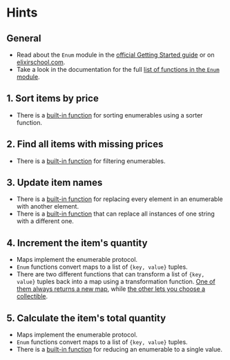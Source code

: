 # Hints

## General

- Read about the `Enum` module in the [official Getting Started guide][getting-started-enum] or on [elixirschool.com][elixir-school-enum].
- Take a look in the documentation for the full [list of functions in the `Enum` module][enum-functions].

## 1. Sort items by price

- There is a [built-in function][enum-sort-by] for sorting enumerables using a sorter function.

## 2. Find all items with missing prices

- There is a [built-in function][enum-filter] for filtering enumerables.

## 3. Update item names

- There is a [built-in function][enum-map] for replacing every element in an enumerable with another element.
- There is a [built-in function][string-replace] that can replace all instances of one string with a different one.

## 4. Increment the item's quantity

- Maps implement the enumerable protocol.
- `Enum` functions convert maps to a list of `{key, value}` tuples.
- There are two different functions that can transform a list of `{key, value}` tuples back into a map using a transformation function. [One of them always returns a new map][map-new], while [the other lets you choose a collectible][enum-into].

## 5. Calculate the item's total quantity

- Maps implement the enumerable protocol.
- `Enum` functions convert maps to a list of `{key, value}` tuples.
- There is a [built-in function][enum-reduce] for reducing an enumerable to a single value.

[getting-started-enum]: https://elixir-lang.org/getting-started/enumerables-and-streams.html#enumerables
[elixir-school-enum]: https://elixirschool.com/en/lessons/basics/enum/
[enum-functions]: https://hexdocs.pm/elixir/Enum.html#functions
[enum-sort-by]: https://hexdocs.pm/elixir/Enum.html#sort_by/3
[enum-filter]: https://hexdocs.pm/elixir/Enum.html#filter/2
[enum-map]: https://hexdocs.pm/elixir/Enum.html#map/2
[enum-into]: https://hexdocs.pm/elixir/Enum.html#into/3
[enum-reduce]: https://hexdocs.pm/elixir/Enum.html#reduce/3
[map-new]: https://hexdocs.pm/elixir/Map.html#new/2
[string-replace]: https://hexdocs.pm/elixir/String.html#replace/4
